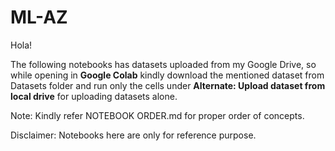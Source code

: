 # ML-AZ
Hola! 

  The following notebooks has datasets uploaded from my Google Drive,
so while opening in **Google Colab** kindly download the mentioned dataset from 
Datasets folder and run only the cells under **Alternate: Upload dataset from local drive**
for uploading datasets alone.

Note: Kindly refer NOTEBOOK ORDER.md for proper order of concepts.

Disclaimer: Notebooks here are only for reference purpose.

